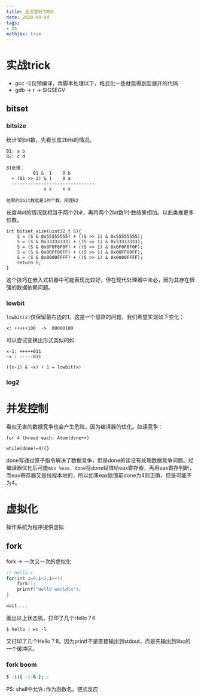 ```yaml
---
title: 还没想好TODO
date: 2020-08-04
tags: 
- OS
mathjax: true
---
```


# 实战trick

- gcc -E仅预编译，再脚本处理以下，格式化一些就能得到宏展开的代码
- gdb -> r -> SIGSEGV


## bitset

### bitsize

统计1的bit数。先看长度2bits的情况。

```
B1: a b
B2: c d

B1处理：
		  B1 &  1    0 b
  + (B1 >> 1) & 1    0 a
  -------------------------------
              x x    x x

结果的2bit数就是1的个数。同理B2
```

长度4bit的情况就相当于两个2bit，再将两个2bit数1个数结果相加。以此类推更多位数。

```
int bitset_size(uint32_t S){
	S = (S & 0x55555555) + ((S >> 1) & 0x55555555);
	S = (S & 0x33333333) + ((S >> 1) & 0x33333333);
	S = (S & 0x0F0F0F0F) + ((S >> 1) & 0x0F0F0F0F);
	S = (S & 0x00FF00FF) + ((S >> 1) & 0x00FF00FF);
	S = (S & 0x0000FFFF) + ((S >> 1) & 0x0000FFFF);
	return S;
}
```

这个技巧在嵌入式机器中可能表现比较好，但在现代处理器中未必，因为其存在很强的数据依赖问题。


### lowbit

`lowbit(x)`仅保留最右边的1。这是一个思路的问题，我们希望实现如下变化：

```
x: +++++100  ->  00000100
```

可以尝试变换出形式类似的如:

```
x-1: +++++011
~x : -----011

((x-1) & ~x) + 1 = lowbit(x)
```

### log2



# 并发控制

看似无害的数据竞争也会产生危险，因为编译器的优化。如读竞争：

```
for 4 thread each: Atom(done++)

while(done!=4){}
```

done写通过原子指令解决了数据竞争，但是done的读没有处理数据竞争问题。经编译器优化后可能`mov %eax, done`将done赋值给eax寄存器，再用eax寄存判断，而eax寄存器又是线程本地的，所以如果eax赋值前done为4则正确，但是可能不为4。


# 虚拟化


操作系统为程序提供虚拟

## fork

fork -> 一次又一次的虚拟化

```c
// hello.c
for(int i=0;i<2;i++){
	fork();
	printf("Hello world\n");
}

wait....
```

画出以上状态机，打印了几个Hello？6

```
$ hello | wc -l
```

又打印了几个Hello？8。因为printf不是直接输出到stdout，而是先输出到libc的一个缓冲区。


### fork boom

```sh
$ :(){ :|:& }; :
```

PS: shell中允许`:`作为函数名。链式反应






